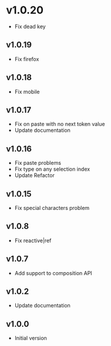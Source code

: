 # v1.0.20

- Fix dead key

## v1.0.19

- Fix firefox

## v1.0.18

- Fix mobile

## v1.0.17

- Fix on paste with no next token value
- Update documentation

## v1.0.16

- Fix paste problems
- Fix type on any selection index
- Update Refactor

## v1.0.15

- Fix special characters problem

## v1.0.8

- Fix reactive|ref

## v1.0.7

- Add support to composition API

## v1.0.2

- Update documentation

## v1.0.0

- Initial version
